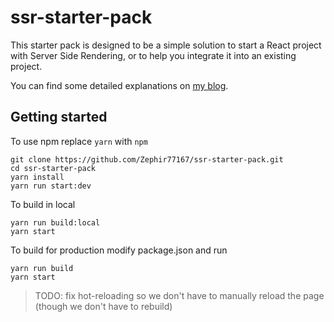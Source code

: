 # ssr-starter-pack

This starter pack is designed to be a simple solution to start a React project with Server Side Rendering, or to help you integrate it into an existing project.

You can find some detailed explanations on [my blog](https://adrienharnay.me/you-might-not-need-a-server-side-rendering-framework/).

## Getting started

To use npm replace `yarn` with `npm`

``` shell
git clone https://github.com/Zephir77167/ssr-starter-pack.git
cd ssr-starter-pack
yarn install
yarn run start:dev
```

To build in local

``` shell
yarn run build:local
yarn start
```

To build for production modify package.json and run

``` shell
yarn run build
yarn start
```

> TODO: fix hot-reloading so we don't have to manually reload the page (though we don't have to rebuild)
